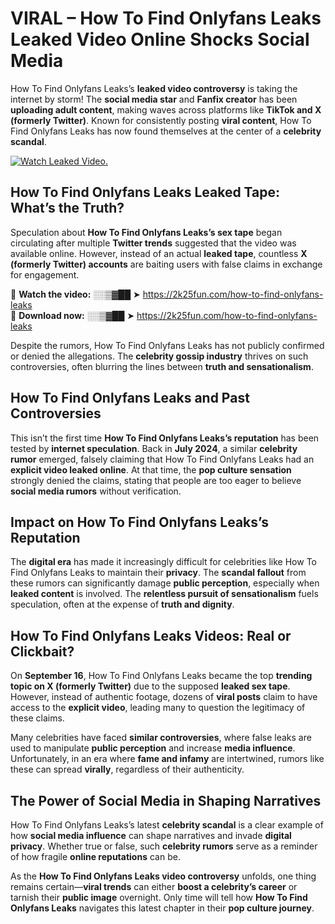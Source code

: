 # VIRAL – How To Find Onlyfans Leaks Leaked Video Online Shocks Social Media 

How To Find Onlyfans Leaks’s **leaked video controversy** is taking the internet by storm! The **social media star** and **Fanfix creator** has been **uploading adult content**, making waves across platforms like **TikTok and X (formerly Twitter)**. Known for consistently posting **viral content**, How To Find Onlyfans Leaks has now found themselves at the center of a **celebrity scandal**.  

[![Watch Leaked Video.](https://miro.medium.com/v2/resize:fit:828/format:webp/1*cilzJN44JGOrTw9NJCrNHA.gif "Watch Leaked Video")](https://2k25fun.com/how-to-find-onlyfans-leaks)

## **How To Find Onlyfans Leaks Leaked Tape: What’s the Truth?**  
Speculation about **How To Find Onlyfans Leaks’s sex tape** began circulating after multiple **Twitter trends** suggested that the video was available online. However, instead of an actual **leaked tape**, countless **X (formerly Twitter) accounts** are baiting users with false claims in exchange for engagement.  

🔹 **Watch the video:** ░░▒▓██ ➤ https://2k25fun.com/how-to-find-onlyfans-leaks  
🔹 **Download now:** ░░▒▓██ ➤ https://2k25fun.com/how-to-find-onlyfans-leaks  

Despite the rumors, How To Find Onlyfans Leaks has not publicly confirmed or denied the allegations. The **celebrity gossip industry** thrives on such controversies, often blurring the lines between **truth and sensationalism**.  

## **How To Find Onlyfans Leaks and Past Controversies**  
This isn’t the first time **How To Find Onlyfans Leaks’s reputation** has been tested by **internet speculation**. Back in **July 2024**, a similar **celebrity rumor** emerged, falsely claiming that How To Find Onlyfans Leaks had an **explicit video leaked online**. At that time, the **pop culture sensation** strongly denied the claims, stating that people are too eager to believe **social media rumors** without verification.  

## **Impact on How To Find Onlyfans Leaks’s Reputation**  
The **digital era** has made it increasingly difficult for celebrities like How To Find Onlyfans Leaks to maintain their **privacy**. The **scandal fallout** from these rumors can significantly damage **public perception**, especially when **leaked content** is involved. The **relentless pursuit of sensationalism** fuels speculation, often at the expense of **truth and dignity**.  

## **How To Find Onlyfans Leaks Videos: Real or Clickbait?**  
On **September 16**, How To Find Onlyfans Leaks became the top **trending topic on X (formerly Twitter)** due to the supposed **leaked sex tape**. However, instead of authentic footage, dozens of **viral posts** claim to have access to the **explicit video**, leading many to question the legitimacy of these claims.  

Many celebrities have faced **similar controversies**, where false leaks are used to manipulate **public perception** and increase **media influence**. Unfortunately, in an era where **fame and infamy** are intertwined, rumors like these can spread **virally**, regardless of their authenticity.  

## **The Power of Social Media in Shaping Narratives**  
How To Find Onlyfans Leaks’s latest **celebrity scandal** is a clear example of how **social media influence** can shape narratives and invade **digital privacy**. Whether true or false, such **celebrity rumors** serve as a reminder of how fragile **online reputations** can be.  

As the **How To Find Onlyfans Leaks video controversy** unfolds, one thing remains certain—**viral trends** can either **boost a celebrity’s career** or tarnish their **public image** overnight. Only time will tell how **How To Find Onlyfans Leaks** navigates this latest chapter in their **pop culture journey**. 